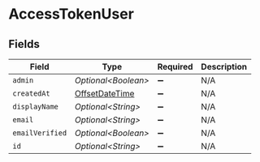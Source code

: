 # AccessTokenUser


## Fields

| Field                                                                                     | Type                                                                                      | Required                                                                                  | Description                                                                               |
| ----------------------------------------------------------------------------------------- | ----------------------------------------------------------------------------------------- | ----------------------------------------------------------------------------------------- | ----------------------------------------------------------------------------------------- |
| `admin`                                                                                   | *Optional\<Boolean>*                                                                      | :heavy_minus_sign:                                                                        | N/A                                                                                       |
| `createdAt`                                                                               | [OffsetDateTime](https://docs.oracle.com/javase/8/docs/api/java/time/OffsetDateTime.html) | :heavy_minus_sign:                                                                        | N/A                                                                                       |
| `displayName`                                                                             | *Optional\<String>*                                                                       | :heavy_minus_sign:                                                                        | N/A                                                                                       |
| `email`                                                                                   | *Optional\<String>*                                                                       | :heavy_minus_sign:                                                                        | N/A                                                                                       |
| `emailVerified`                                                                           | *Optional\<Boolean>*                                                                      | :heavy_minus_sign:                                                                        | N/A                                                                                       |
| `id`                                                                                      | *Optional\<String>*                                                                       | :heavy_minus_sign:                                                                        | N/A                                                                                       |